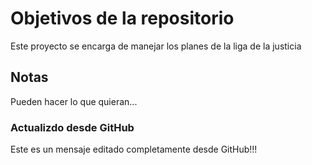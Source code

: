 # Objetivos de la repositorio

Este proyecto se encarga de manejar los planes de la liga de la justicia


## Notas
Pueden hacer lo que quieran...

### Actualizdo desde GitHub
Este es un mensaje editado completamente desde GitHub!!!
